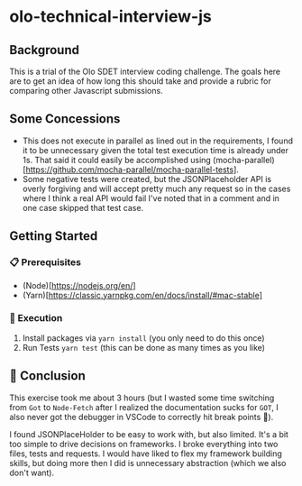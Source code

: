 # olo-technical-interview-js

## Background
This is a trial of the Olo SDET interview coding challenge. The goals here are to get an idea of how long this should take and provide a rubric for comparing other Javascript submissions.

## Some Concessions
* This does not execute in parallel as lined out in the requirements, I found it to be unnecessary given the total test execution time is already under 1s.  That said it could easily be accomplished using (mocha-parallel)[https://github.com/mocha-parallel/mocha-parallel-tests].
* Some negative tests were created, but the JSONPlaceholder API is overly forgiving and will accept pretty much any request so in the cases where I think a real API would fail I've noted that in a comment and in one case skipped that test case.

## Getting Started 
### 📋 Prerequisites
* (Node)[https://nodejs.org/en/]
* (Yarn)[https://classic.yarnpkg.com/en/docs/install/#mac-stable]

### 🚀 Execution
1. Install packages via `yarn install` (you only need to do this once)
2. Run Tests `yarn test` (this can be done as many times as you like)

## 🎉 Conclusion
This exercise took me about 3 hours (but I wasted some time switching from `Got` to `Node-Fetch` after I realized the documentation sucks for `GOT`, I also never got the debugger in VSCode to correctly hit break points 😤).

I found JSONPlaceHolder to be easy to work with, but also limited.  It's a bit too simple to drive decisions on frameworks.  I broke everything into two files, tests and requests. I would have liked to flex my framework building skills, but doing more then I did is unnecessary abstraction (which we also don't want).